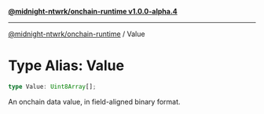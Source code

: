 [**@midnight-ntwrk/onchain-runtime v1.0.0-alpha.4**](../README.md)

***

[@midnight-ntwrk/onchain-runtime](../globals.md) / Value

# Type Alias: Value

```ts
type Value: Uint8Array[];
```

An onchain data value, in field-aligned binary format.
